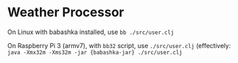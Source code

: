 Weather Processor
====

On Linux with babashka installed, use `bb ./src/user.clj`

On Raspberry Pi 3 (armv7), with `bb32` script, use `./src/user.clj` (effectively: `java -Xmx32m -Xms32m -jar {babashka-jar} ./src/user.clj`
